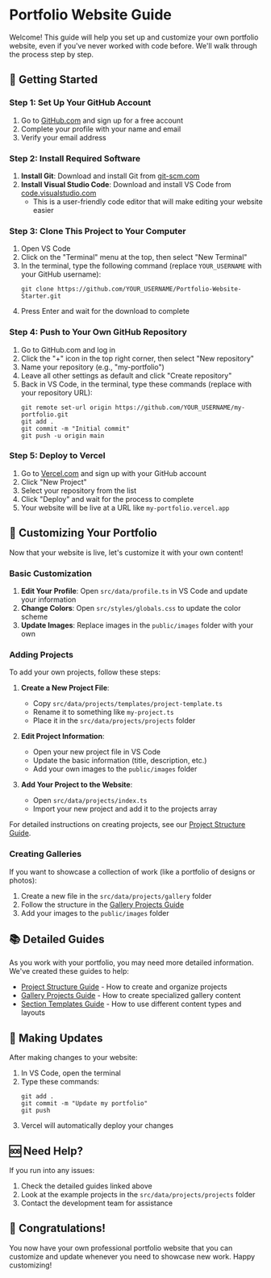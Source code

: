 # Portfolio Website Guide

Welcome! This guide will help you set up and customize your own portfolio website, even if you've never worked with code before. We'll walk through the process step by step.

## 🚀 Getting Started

### Step 1: Set Up Your GitHub Account

1. Go to [GitHub.com](https://github.com) and sign up for a free account
2. Complete your profile with your name and email
3. Verify your email address

### Step 2: Install Required Software

1. **Install Git**: Download and install Git from [git-scm.com](https://git-scm.com/downloads)
2. **Install Visual Studio Code**: Download and install VS Code from [code.visualstudio.com](https://code.visualstudio.com/)
   - This is a user-friendly code editor that will make editing your website easier

### Step 3: Clone This Project to Your Computer

1. Open VS Code
2. Click on the "Terminal" menu at the top, then select "New Terminal"
3. In the terminal, type the following command (replace `YOUR_USERNAME` with your GitHub username):
   ```
   git clone https://github.com/YOUR_USERNAME/Portfolio-Website-Starter.git
   ```
4. Press Enter and wait for the download to complete

### Step 4: Push to Your Own GitHub Repository

1. Go to GitHub.com and log in
2. Click the "+" icon in the top right corner, then select "New repository"
3. Name your repository (e.g., "my-portfolio")
4. Leave all other settings as default and click "Create repository"
5. Back in VS Code, in the terminal, type these commands (replace with your repository URL):
   ```
   git remote set-url origin https://github.com/YOUR_USERNAME/my-portfolio.git
   git add .
   git commit -m "Initial commit"
   git push -u origin main
   ```

### Step 5: Deploy to Vercel

1. Go to [Vercel.com](https://vercel.com) and sign up with your GitHub account
2. Click "New Project"
3. Select your repository from the list
4. Click "Deploy" and wait for the process to complete
5. Your website will be live at a URL like `my-portfolio.vercel.app`

## 📝 Customizing Your Portfolio

Now that your website is live, let's customize it with your own content!

### Basic Customization

1. **Edit Your Profile**: Open `src/data/profile.ts` in VS Code and update your information
2. **Change Colors**: Open `src/styles/globals.css` to update the color scheme
3. **Update Images**: Replace images in the `public/images` folder with your own

### Adding Projects

To add your own projects, follow these steps:

1. **Create a New Project File**:
   - Copy `src/data/projects/templates/project-template.ts`
   - Rename it to something like `my-project.ts`
   - Place it in the `src/data/projects/projects` folder

2. **Edit Project Information**:
   - Open your new project file in VS Code
   - Update the basic information (title, description, etc.)
   - Add your own images to the `public/images` folder

3. **Add Your Project to the Website**:
   - Open `src/data/projects/index.ts`
   - Import your new project and add it to the projects array

For detailed instructions on creating projects, see our [Project Structure Guide](docs/project-structure.md).

### Creating Galleries

If you want to showcase a collection of work (like a portfolio of designs or photos):

1. Create a new file in the `src/data/projects/gallery` folder
2. Follow the structure in the [Gallery Projects Guide](docs/gallery-projects.md)
3. Add your images to the `public/images` folder

## 📚 Detailed Guides

As you work with your portfolio, you may need more detailed information. We've created these guides to help:

- [Project Structure Guide](docs/project-structure.md) - How to create and organize projects
- [Gallery Projects Guide](docs/gallery-projects.md) - How to create specialized gallery content
- [Section Templates Guide](docs/section-templates.md) - How to use different content types and layouts

## 🔄 Making Updates

After making changes to your website:

1. In VS Code, open the terminal
2. Type these commands:
   ```
   git add .
   git commit -m "Update my portfolio"
   git push
   ```
3. Vercel will automatically deploy your changes

## 🆘 Need Help?

If you run into any issues:

1. Check the detailed guides linked above
2. Look at the example projects in the `src/data/projects/projects` folder
3. Contact the development team for assistance

## 🎉 Congratulations!

You now have your own professional portfolio website that you can customize and update whenever you need to showcase new work. Happy customizing! 